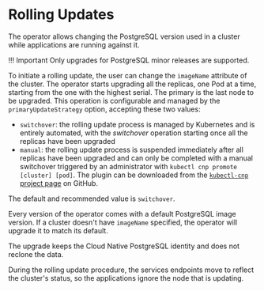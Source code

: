 # Rolling Updates

The operator allows changing the PostgreSQL version used in a cluster while
applications are running against it.

!!! Important
    Only upgrades for PostgreSQL minor releases are supported.

To initiate a rolling update, the user can change the `imageName`
attribute of the cluster. The operator starts upgrading all the
replicas, one Pod at a time, starting from the one with the highest
serial.
The primary is the last node to be upgraded. This operation
is configurable and managed by the `primaryUpdateStrategy` option,
accepting these two values:

- `switchover`: the rolling update process is managed by Kubernetes
  and is entirely automated, with the *switchover* operation
  starting once all the replicas have been upgraded
- `manual`: the rolling update process is suspended immediately
  after all replicas have been upgraded and can only be completed
  with a manual switchover triggered by an administrator with
  `kubectl cnp promote [cluster] [pod]`. The plugin can be downloaded from the
  [`kubectl-cnp` project page](https://github.com/EnterpriseDB/kubectl-cnp)
  on GitHub.

The default and recommended value is `switchover`.

Every version of the operator comes with a default PostgreSQL image version.
If a cluster doesn't have `imageName` specified, the operator will upgrade
it to match its default.

The upgrade keeps the Cloud Native PostgreSQL identity and does not
reclone the data.

During the rolling update procedure, the services endpoints move to reflect
the cluster's status, so the applications ignore the node that
is updating.
